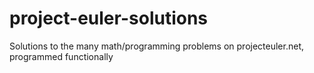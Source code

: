 # project-euler-solutions
Solutions to the many math/programming problems on projecteuler.net, programmed functionally
